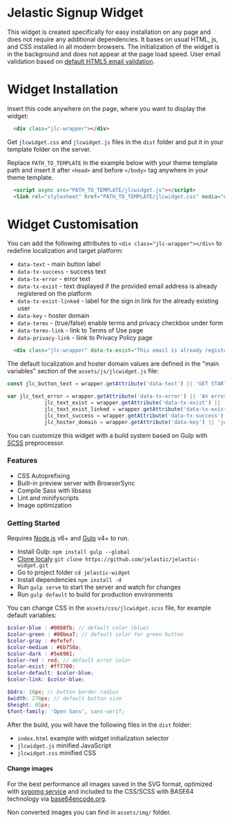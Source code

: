 # Jelastic Signup Widget

This widget is created specifically for easy installation on any page and does not require any additional dependencies. It bases on usual HTML, js, and CSS installed in all modern browsers. The initialization of the widget is in the background and does not appear at the page load speed. User email validation based on [default HTML5 email validation](https://developer.mozilla.org/en-US/docs/Web/HTML/Element/input/email#Validation).

# Widget Installation

Insert this code anywhere on the page, where you want to display the widget:
```html
  <div class="jlc-wrapper"></div>
```

Get `jlcwidget.css` and `jlcwidget.js` files in the `dist` folder and put it in your template folder on the server.

Replace `PATH_TO_TEMPLATE` in the example below with your theme template path and insert it after `<head>` and before `</body>` tag anywhere in your theme template.

```html
  <script async src="PATH_TO_TEMPLATE/jlcwidget.js"></script>
  <link rel="stylesheet" href="PATH_TO_TEMPLATE/jlcwidget.css" media="none" onload="if(media!='all')media='all'">
```

# Widget Customisation

You can add the following attributes to `<div class="jlc-wrapper"></div>` to redefine localization and target platform:

- `data-text` - main button label
- `data-tx-success` - success text
- `data-tx-error` - error text
- `data-tx-exist` - text displayed if the provided email address is already registered on the platform
- `data-tx-exist-linked` - label for the sign in link for the already existing user
- `data-key` - hoster domain
- `data-terms` - (true/false) enable terms and privacy checkbox under form
- `data-terms-link` - link to Terms of Use page
- `data-privacy-link` - liink to Privacy Policy page

```html
  <div class="jlc-wrapper" data-tx-exist="This email is already registered.<br>Please " data-tx-exist-linked="sign in to access" data-text="GET STARTED NOW" data-tx-success="CHECK YOUR EMAIL" data-tx-error="An error has occurred, please try again later" data-key="jelastichosting.nl" data-terms="true" data-terms-link="//example.com/" data-privacy-link="//example.com/"></div>
```

The default localization and hoster domain values are defined in the "main variables" section of the `assets/js/jlcwidget.js` file:

```JavaScript
const jlc_button_text = wrapper.getAttribute('data-text') || 'GET STARTED FOR FREE';

var jlc_text_error = wrapper.getAttribute('data-tx-error') || 'An error has occurred, please try again later',
            jlc_text_exist = wrapper.getAttribute('data-tx-exist') || 'This email is already registered.<br>Please ',
            jlc_text_exist_linked = wrapper.getAttribute('data-tx-exist-linked') || 'sign in to access',
            jlc_text_success = wrapper.getAttribute('data-tx-success') || 'CHECK YOUR EMAIL',
            jlc_hoster_domain = wrapper.getAttribute('data-key') || 'jelastichosting.nl';
```

You can customize this widget with a build system based on Gulp with [SCSS](https://sass-lang.com) preprocessor.

### Features
* CSS Autoprefixing
* Built-in preview server with BrowserSync
* Compile Sass with libsass
* Lint and minifyscripts
* Image optimization

### Getting Started

Requires [Node.js](https://nodejs.org/) v6+ and [Gulp](https://gulpjs.com/) v4+ to run.

- Install Gulp: `npm install gulp --global`
- [Clone localy](https://confluence.atlassian.com/bitbucket/clone-a-repository-223217891.html) `git clone https://github.com/jelastic/jelastic-widget.git`
- Go to project folder `cd jelastic-widget`
- Install dependencies `npm install -d`
- Run `gulp serve` to start the server and watch for changes
- Run `gulp default` to build for production environments

You can change CSS in the `assets/css/jlcwidget.scss` file, for example default variables:

```scss
$color-blue : #0088fb; // default color (blue)
$color-green : #00bea7; // default color for green button
$color-gray : #efefef;
$color-medium : #6b758a;
$color-dark : #5e6981;
$color-red : red; // default error color
$color-exist: #ff7700;
$color-default: $color-blue;
$color-link: $color-blue;

$bdrs: 10px; // button border radius
$width: 270px; // default button size
$height: 65px;
$font-family: 'Open Sans', sans-serif;
```

After the build, you will have the following files in the `dist` folder:

- `index.html` example with widget initialization selector
- `jlcwidget.js` minified JavaScript
- `jlcwidget.css` minified CSS

#### Change images

For the best performance all images saved in the SVG format, optimized with [svgomg service](https://jakearchibald.github.io/svgomg/) and included to the CSS/SCSS with BASE64 technology via [base64encode.org](https://www.base64encode.org/).

Non converted images you can find in `assets/img/` folder.

